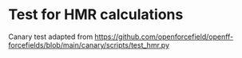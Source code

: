 # Test for HMR calculations

Canary test adapted from https://github.com/openforcefield/openff-forcefields/blob/main/canary/scripts/test_hmr.py
